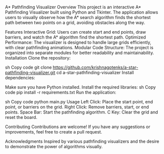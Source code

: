 A* Pathfinding Visualizer
Overview
This project is an interactive A* Pathfinding Visualizer built using Python and Tkinter. The application allows users to visually observe how the A* search algorithm finds the shortest path between two points on a grid, avoiding obstacles along the way.

Features
Interactive Grid: Users can create start and end points, draw barriers, and watch the A* algorithm find the shortest path.
Optimized Performance: The visualizer is designed to handle large grids efficiently, with clear pathfinding animations.
Modular Code Structure: The project is organized into separate modules for better readability and maintainability.
Installation
Clone the repository:

sh
Copy code
git clone https://github.com/krishnagotenks/a-star-pathfinding-visualizer.git
cd a-star-pathfinding-visualizer
Install dependencies:

Make sure you have Python installed.
Install the required libraries:
sh
Copy code
pip install -r requirements.txt
Run the application:

sh
Copy code
python main.py
Usage
Left Click: Place the start point, end point, or barriers on the grid.
Right Click: Remove barriers, start, or end points.
Space Bar: Start the pathfinding algorithm.
C Key: Clear the grid and reset the board.


Contributing
Contributions are welcome! If you have any suggestions or improvements, feel free to create a pull request.

Acknowledgments
Inspired by various pathfinding visualizers and the desire to demonstrate the power of algorithms visually.